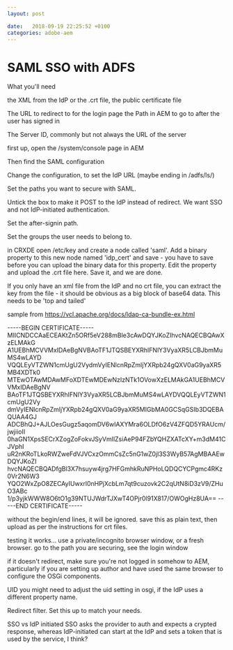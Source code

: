 ```yaml
---
layout: post

date:   2018-09-19 22:25:52 +0100
categories: adobe-aem
---
```

SAML SSO with ADFS
==================

What you'll need

the XML from the IdP or the .crt file, the public certificate file

The URL to redirect to for the login page the Path in AEM to go to after
the user has signed in

The Server ID, commonly but not always the URL of the server

first up, open the /system/console page in AEM

Then find the SAML configuration

Change the configuration, to set the IdP URL (maybe ending in /adfs/ls/)

Set the paths you want to secure with SAML.

Untick the box to make it POST to the IdP instead of redirect. We want
SSO and not IdP-initiated authentication.

Set the after-signin path.

Set the groups the user needs to belong to.

in CRXDE open /etc/key and create a node called 'saml'. Add a binary
property to this new node named 'idp\_cert' and save - you have to save
before you can upload the binary data for this property. Edit the
property and upload the .crt file here. Save it, and we are done.

If you only have an xml file from the IdP and no crt file, you can
extract the key from the file - it should be obvious as a big block of
base64 data. This needs to be 'top and tailed'

sample from <https://vcl.apache.org/docs/ldap-ca-bundle-ex.html>

-----BEGIN CERTIFICATE-----
MIICNDCCAaECEAKtZn5ORf5eV288mBle3cAwDQYJKoZIhvcNAQECBQAwXzELMAkG
A1UEBhMCVVMxIDAeBgNVBAoTF1JTQSBEYXRhIFNlY3VyaXR5LCBJbmMuMS4wLAYD
VQQLEyVTZWN1cmUgU2VydmVyIENlcnRpZmljYXRpb24gQXV0aG9yaXR5MB4XDTk0
MTEwOTAwMDAwMFoXDTEwMDEwNzIzNTk1OVowXzELMAkGA1UEBhMCVVMxIDAeBgNV
BAoTF1JTQSBEYXRhIFNlY3VyaXR5LCBJbmMuMS4wLAYDVQQLEyVTZWN1cmUgU2Vy
dmVyIENlcnRpZmljYXRpb24gQXV0aG9yaXR5MIGbMA0GCSqGSIb3DQEBAQUAA4GJ
ADCBhQJ+AJLOesGugz5aqomDV6wlAXYMra6OLDfO6zV4ZFQD5YRAUcm/jwjiioII
0haGN1XpsSECrXZogZoFokvJSyVmIlZsiAeP94FZbYQHZXATcXY+m3dM41CJVphI
uR2nKRoTLkoRWZweFdVJVCxzOmmCsZc5nG1wZ0jl3S3WyB57AgMBAAEwDQYJKoZI
hvcNAQECBQADfgBl3X7hsuyw4jrg7HFGmhkRuNPHoLQDQCYCPgmc4RKz0Vr2N6W3
YQO2WxZpO8ZECAyIUwxrl0nHPjXcbLm7qt9cuzovk2C2qUtN8iD3zV9/ZHuO3ABc
1/p3yjkWWW8O6tO1g39NTUJWdrTJXwT4OPjr0l91X817/OWOgHz8UA== -----END
CERTIFICATE-----

without the begin/end lines, it will be ignored. save this as plain
text, then upload as per the instructions for crt files.

testing it works\... use a private/incognito browser window, or a fresh
browser. go to the path you are securing, see the login window

if it doesn't redirect, make sure you're not logged in somehow to AEM,
particularly if you are setting up author and have used the same browser
to configure the OSGi components.

UID you might need to adjust the uid setting in osgi, if the IdP uses a
different property name.

Redirect filter. Set this up to match your needs.

SSO vs IdP initiated SSO asks the provider to auth and expects a crypted
response, whereas IdP-initiated can start at the IdP and sets a token
that is used by the service, I think?
